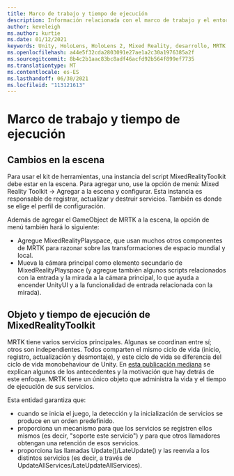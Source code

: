```yaml
---
title: Marco de trabajo y tiempo de ejecución
description: Información relacionada con el marco de trabajo y el entorno de ejecución en MRTK.
author: keveleigh
ms.author: kurtie
ms.date: 01/12/2021
keywords: Unity, HoloLens, HoloLens 2, Mixed Reality, desarrollo, MRTK
ms.openlocfilehash: a44e5f32cda2803091e27ae1a2c30a1976385a2f
ms.sourcegitcommit: 8b4c2b1aac83bc8adf46acfd92b564f899ef7735
ms.translationtype: MT
ms.contentlocale: es-ES
ms.lasthandoff: 06/30/2021
ms.locfileid: "113121613"
---
```

# <a name="framework-and-runtime"></a>Marco de trabajo y tiempo de ejecución

## <a name="changes-to-the-scene"></a>Cambios en la escena

Para usar el kit de herramientas, una instancia del script MixedRealityToolkit debe estar en la escena.
Para agregar uno, use la opción de menú: Mixed Reality Toolkit -> Agregar a la escena y configurar. Esta instancia es responsable de registrar, actualizar y destruir servicios. También es donde se elige el perfil de configuración.

Además de agregar el GameObject de MRTK a la escena, la opción de menú también hará lo siguiente:

- Agregue MixedRealityPlayspace, que usan muchos otros componentes de MRTK para razonar sobre las transformaciones de espacio mundial y local.
- Mueva la cámara principal como elemento secundario de MixedRealityPlayspace (y agregue también algunos scripts relacionados con la entrada y la mirada a la cámara principal, lo que ayuda a encender UnityUI y a la funcionalidad de entrada relacionada con la mirada).

## <a name="mixedrealitytoolkit-object-and-runtime"></a>Objeto y tiempo de ejecución de MixedRealityToolkit

MRTK tiene varios servicios principales. Algunas se coordinan entre sí; otros son independientes.
Todos comparten el mismo ciclo de vida (inicio, registro, actualización y desmontaje), y este ciclo de vida se diferencia del ciclo de vida monobehaviour de Unity. En [esta publicación mediana](https://medium.com/@stephen_hodgson/the-mixed-reality-framework-6fdb5c11feb2) se explican algunos de los antecedentes y la motivación que hay detrás de este enfoque. MRTK tiene un único objeto que administra la vida y el tiempo de ejecución de sus servicios.

Esta entidad garantiza que:

- cuando se inicia el juego, la detección y la inicialización de servicios se produce en un orden predefinido.
- proporciona un mecanismo para que los servicios se registren ellos mismos (es decir, "soporte este servicio") y para que otros llamadores obtengan una retención de esos servicios.
- proporciona las llamadas Update()/LateUpdate() y las reenvía a los distintos servicios (es decir, a través de UpdateAllServices/LateUpdateAllServices).
